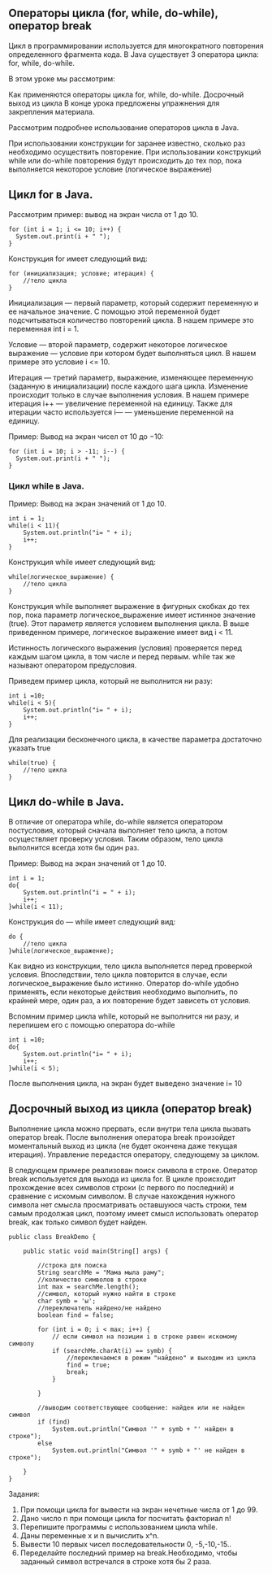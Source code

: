 ## Операторы цикла (for, while, do-while), оператор break

Цикл в программировании используется для многократного повторения определенного фрагмента кода.  В Java существует 3 оператора цикла: for, while, do-while.

В этом уроке мы рассмотрим:

Как применяются операторы цикла  for, while, do-while.
Досрочный выход из цикла
В конце урока предложены упражнения для закрепления материала.


Рассмотрим подробнее использование операторов цикла в Java.

При использовании конструкции for заранее известно, сколько раз необходимо осуществить повторение. При использовании конструкций while или  do-while  повторения будут происходить до тех пор, пока выполняется некоторое условие (логическое выражение)

## Цикл for в Java.
Рассмотрим пример: вывод на экран числа от 1 до 10.
```
for (int i = 1; i <= 10; i++) {
  System.out.print(i + " ");
}
```
Конструкция for имеет следующий вид:
```
for (инициализация; условие; итерация) {
    //тело цикла
}
```
Инициализация — первый параметр, который содержит переменную и ее начальное значение. С помощью этой переменной будет подсчитываться количество повторений цикла.  В нашем примере это переменная int i = 1.

Условие — второй параметр, содержит некоторое логическое выражение — условие при котором будет выполняться цикл. В нашем примере это условие i <= 10.

Итерация — третий параметр, выражение, изменяющее переменную (заданную в инициализации) после каждого шага цикла. Изменение происходит только в случае выполнения условия. В нашем примере итерация i++ — увеличение переменной на единицу. Также для итерации часто используется i— — уменьшение переменной на единицу.

Пример: Вывод на экран чисел от 10 до −10:
```
for (int i = 10; i > -11; i--) {
  System.out.print(i + " ");
}
```
### Цикл while в Java.
Пример: Вывод на экран значений от 1 до 10.
```
int i = 1;
while(i < 11){
    System.out.println("i= " + i);
    i++;
}
```
Конструкция while имеет следующий вид:
```
while(логическое_выражение) {
    //тело цикла
}
```
Конструкция while выполняет выражение в фигурных скобках до тех пор, пока параметр логическое_выражение  имеет истинное значение (true).  Этот параметр является условием выполнения цикла. В выше приведенном примере, логическое выражение имеет вид  i < 11.

Истинность логического  выражения (условия) проверяется перед каждым шагом цикла, в том числе и перед первым. while так же называют оператором предусловия.

Приведем пример цикла, который не выполнится ни разу:
```
int i =10;
while(i < 5){
    System.out.println("i= " + i);
    i++;
}
```
Для реализации бесконечного цикла, в качестве параметра достаточно указать true
```
while(true) {
    //тело цикла
}
```
## Цикл do-while в Java.
В отличие от оператора while, do-while  является оператором постусловия, который сначала выполняет тело цикла, а потом осуществляет проверку условия. Таким образом, тело цикла выполнится всегда хотя бы один раз.

Пример: Вывод на экран значений от 1 до 10.
```
int i = 1;
do{
    System.out.println("i = " + i);
    i++;
}while(i < 11);
```
Конструкция do — while имеет следующий вид:
```
do {
    //тело цикла
}while(логическое_выражение);
```
Как видно из конструкции, тело цикла выполняется перед проверкой условия. Впоследствии, тело цикла повторится в случае, если логическое_выражение было истинно. Оператор do-while  удобно применять, если некоторые действия необходимо выполнить, по крайней мере, один раз, а их повторение будет зависеть от условия.

Вспомним пример цикла while, который не выполнится ни разу, и перепишем его с помощью оператора do-while
```
int i =10;
do{
    System.out.println("i= " + i);
    i++;
}while(i < 5);
```
После выполнения цикла, на экран будет выведено значение i= 10
## Досрочный выход из цикла (оператор break)
Выполнение цикла можно прервать, если внутри тела цикла вызвать оператор break. После выполнения оператора break произойдет моментальный выход из цикла (не будет окончена даже текущая итерация). Управление передастся оператору, следующему за циклом.

В следующем примере реализован поиск символа в строке. Оператор break используется для выхода из цикла for. В цикле происходит прохождение всех символов строки (с первого по последний) и сравнение с искомым символом. В случае нахождения нужного символа нет смысла просматривать оставшуюся часть строки, тем самым продолжая цикл, поэтому имеет смысл использовать оператор break, как только символ будет найден.
```
public class BreakDemo {

    public static void main(String[] args) {

        //строка для поиска
        String searchMe = "Мама мыла раму";
        //количество символов в строке
        int max = searchMe.length();
        //символ, который нужно найти в строке
        char symb = 'ы';
        //переключатель найдено/не найдено
        boolean find = false;

        for (int i = 0; i < max; i++) {
            // если символ на позиции i в строке равен искомому символу
            if (searchMe.charAt(i) == symb) {
                //переключаемся в режим "найдено" и выходим из цикла
                find = true;
                break;
            }

        }

        //выводим соответствующее сообщение: найден или не найден символ
        if (find)
            System.out.println("Символ '" + symb + "' найден в строке");
        else
            System.out.println("Символ '" + symb + "' не найден в строке");

    }
}
```
Задания: 
1. При помощи цикла for вывести на экран нечетные числа от 1 до 99.
2. Дано число n при помощи цикла for посчитать факториал n!
3. Перепишите программы с использованием цикла while.
4. Даны переменные x и n вычислить x^n.
5. Вывести 10 первых чисел последовательности 0, -5,-10,-15..
6. Переделайте последний пример на break.Необходимо, чтобы заданный символ встречался в строке хотя бы 2 раза.